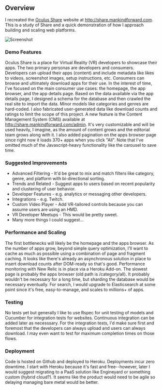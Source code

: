 ## Overview
I recreated the [Oculus Share](https://share.oculusvr.com) website at http://share.mankindforward.com. This is a study of Share and a quick demonstration of how I approach building and scaling web platforms.

![Screenshot](https://mankindforward.files.wordpress.com/2014/09/share.png)

### Demo Features
Oculus Share is a place for Virtual Reality (VR) developers to showcase their apps. The two primary personas are developers and consumers. Developers can upload their apps (content) and include metadata like likes to videos, screenshot images, setup instructions, etc. Consumers can browse and ultimately download apps for their use. In the interest of time, I've focused on the main consumer use cases: the homepage, the app browser, and the app details page. Based on the data available via the app details page, I designed a schema for the database and then crawled the real site to import the data. Minor models like categories and genres are hard-coded. I also fabricated user-generated data like download counts and ratings to limit the scope of this project. A new feature is the Content Management System (CMS) available at http://share.mankindforward.com/admin. It's very customizable and will be used heavily, I imagine, as the amount of content grows and the editorial team grows along with it. I also added pagination on the apps browser page since right now it loads 370+ apps when you click "All". Note that I've omitted much of the Javascript-heavy functionality like the carousel to save time.

### Suggested Improvements
* Advanced Filtering - It'd be great to mix and match filters like category, genre, and platform with bi-directional sorting.
* Trends and Related - Suggest apps to users based on recent popularity and clustering of user behavior.
* Developer Features - e.g. analytics or messaging other developers.
* Integrations - e.g. Twitch.
* Custom Video Player - Add VR-tailored controls because you can assume users are using an HMD.
* VR Developer Meetups - This would be pretty sweet.
* Many more things I could suggest...

### Performance and Scaling
The first bottlenecks will likely be the homepage and the apps browser. As the number of apps grow, beyond simple query optimization, I'll want to cache as much as possible using a combination of page and fragment caching. It looks like there's already an asynchronous solution in place to insert download counts after DOM-ready so that's good. Performance monitoring with New Relic is in place via a Heroku Add-on. The slowest page is probably the apps browser (old path is /category/all). It probably wouldn't be necessary for a long time, but sharding the database would be necessary eventually. For search, I would upgrade to Elasticsearch at some point since it's free, easy-to-manage, and scales to millions+ of apps.

### Testing
No tests yet but generally I like to use Rspec for unit testing of models and Cucumber for integration tests for websites. Continuous integration can be added later as necesssary. For the integration tests, I'd make sure first and foremost that the developers can always upload and users can always download. I may even want to test for maximum completion times on those flows.

### Deployment
Code is hosted on Github and deployed to Heroku. Deployments incur zero downtime. I start with Heroku because it's fast and free--however, later I would suggest migrating to a PaaS solution like Engineyard or something custom (hybrid cloud?). It seems like the product would need to be agile so delaying managing bare metal would be better.
